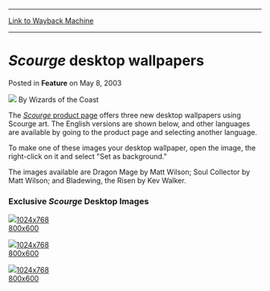 
---
[Link to Wayback Machine](https://web.archive.org/web/20220705040108/https://magic.wizards.com/en/articles/archive/feature/scourge-desktop-wallpapers-2003-05-08)

[_metadata_:wayback_url]:- "https://magic.wizards.com/en/articles/archive/feature/scourge-desktop-wallpapers-2003-05-08"
[_metadata_:wayback_raw_url]:- "https://web.archive.org/web/20220705040108id_/https://magic.wizards.com/en/articles/archive/feature/scourge-desktop-wallpapers-2003-05-08"
[_metadata_:wayback_capture_timestamp]:- "2022-07-05 04:01:08+00:00"
[_metadata_:publish_date]:- "2003-05-08"
[_metadata_:description]:- "The Scourge product page offers three new desktop wallpapers using Scourge art. The English versions are shown below, and other languages are available by going to the product page and selecting another language. To make one of these images your desktop wallpaper, open the image, the right-click on it and select `Set as background.` The images available are Dragon Mage by Matt"
[_metadata_:generator]:- "Drupal 7 (http://drupal.org)"
---


*Scourge* desktop wallpapers
============================



 Posted in **Feature**
 on May 8, 2003 






![](https://media.magic.wizards.com/styles/auth_small/public/images/person/wizards_author.jpg)
By Wizards of the Coast












The [*Scourge* product page](http://archive.wizards.com/default.asp?x=magic/expansion/scourge) offers three new desktop wallpapers using Scourge art. The English versions are shown below, and other languages are available by going to the product page and selecting another language.


To make one of these images your desktop wallpaper, open the image, the right-click on it and select "Set as background."


The images available are Dragon Mage by Matt Wilson; Soul Collector by Matt Wilson; and Bladewing, the Risen by Kev Walker.


### Exclusive *Scourge* Desktop Images



![](https://media.magic.wizards.com/image_legacy_migration/magic/expert/scourge/images/wallpaper/sc_wallpaper_1_thumbnail.jpg)[1024x768](http://archive.wizards.com/Magic/Magazine/Article.aspx?x=magic/expert/scourge/images/wallpaper/sc_wallpaper_1_1024x768_en.jpg)  
[800x600](http://archive.wizards.com/Magic/Magazine/Article.aspx?x=magic/expert/scourge/images/wallpaper/sc_wallpaper_1_800x600_en.jpg)



![](https://media.magic.wizards.com/image_legacy_migration/magic/expert/scourge/images/wallpaper/sc_wallpaper_2_thumbnail.jpg)[1024x768](http://archive.wizards.com/Magic/Magazine/Article.aspx?x=magic/expert/scourge/images/wallpaper/sc_wallpaper_2_1024x768_en.jpg)  
[800x600](http://archive.wizards.com/Magic/Magazine/Article.aspx?x=magic/expert/scourge/images/wallpaper/sc_wallpaper_2_800x600_en.jpg)



![](https://media.magic.wizards.com/image_legacy_migration/magic/expert/scourge/images/wallpaper/sc_wallpaper_3_thumbnail.jpg)[1024x768](http://archive.wizards.com/Magic/Magazine/Article.aspx?x=magic/expert/scourge/images/wallpaper/sc_wallpaper_3_1024x768_en.jpg)  
[800x600](http://archive.wizards.com/Magic/Magazine/Article.aspx?x=magic/expert/scourge/images/wallpaper/sc_wallpaper_3_800x600_en.jpg)










